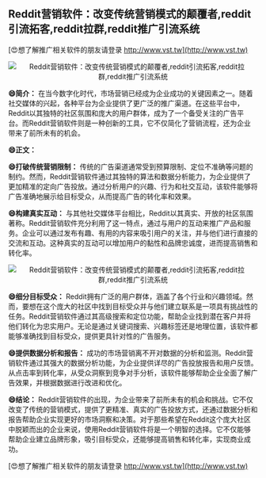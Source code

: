 ## **Reddit营销软件：改变传统营销模式的颠覆者,reddit引流拓客,reddit拉群,reddit推广引流系统**

[😍想了解推广相关软件的朋友请登录 http://www.vst.tw](http://www.vst.tw)

 <center><img src="https://vst.tw/MP4/tuiguang/png/4.png" alt="Reddit营销软件：改变传统营销模式的颠覆者,reddit引流拓客,reddit拉群,reddit推广引流系统"></center>

**😄简介：**
在当今数字化时代，市场营销已经成为企业成功的关键因素之一。随着社交媒体的兴起，各种平台为企业提供了更广泛的推广渠道。在这些平台中，Reddit以其独特的社区氛围和庞大的用户群体，成为了一个备受关注的广告平台。而Reddit营销软件则是一种创新的工具，它不仅简化了营销流程，还为企业带来了前所未有的机会。

**😄正文：**

**😄打破传统营销限制：**
传统的广告渠道通常受到预算限制、定位不准确等问题的制约。然而，Reddit营销软件通过其独特的算法和数据分析能力，为企业提供了更加精准的定向广告投放。通过分析用户的兴趣、行为和社交互动，该软件能够将广告准确地展示给目标受众，从而提高广告的转化率和效果。

**😄构建真实互动：**
与其他社交媒体平台相比，Reddit以其真实、开放的社区氛围著称。Reddit营销软件充分利用了这一特点，通过与用户的互动来推广产品和服务。企业可以通过发布有趣、有用的内容来吸引用户的关注，并与他们进行直接的交流和互动。这种真实的互动可以增加用户的黏性和品牌忠诚度，进而提高销售和转化率。

 <center><img src="https://vst.tw/MP4/tuiguang/png/5.png" alt="Reddit营销软件：改变传统营销模式的颠覆者,reddit引流拓客,reddit拉群,reddit推广引流系统"></center>

**😄细分目标受众：**
Reddit拥有广泛的用户群体，涵盖了各个行业和兴趣领域。然而，要想在这个庞大的社区中找到目标受众并与他们建立联系是一项具有挑战性的任务。Reddit营销软件通过其高级搜索和定位功能，帮助企业找到潜在客户并将他们转化为忠实用户。无论是通过关键词搜索、兴趣标签还是地理位置，该软件都能够准确找到目标受众，提供更具针对性的广告服务。

**😄提供数据分析和报告：**
成功的市场营销离不开对数据的分析和监测。Reddit营销软件通过其强大的数据分析功能，为企业提供详尽的广告投放报告和用户反馈。从点击率到转化率，从受众洞察到竞争对手分析，该软件能够帮助企业全面了解广告效果，并根据数据进行改进和优化。

**😄结论：**
Reddit营销软件的出现，为企业带来了前所未有的机会和挑战。它不仅改变了传统的营销模式，提供了更精准、真实的广告投放方式，还通过数据分析和报告帮助企业实现更好的市场洞察和决策。对于那些希望在Reddit这个庞大社区中脱颖而出的企业来说，使用Reddit营销软件将是一个明智的选择。它不仅能够帮助企业建立品牌形象，吸引目标受众，还能够提高销售和转化率，实现商业成功。

[😍想了解推广相关软件的朋友请登录 http://www.vst.tw](http://www.vst.tw)



